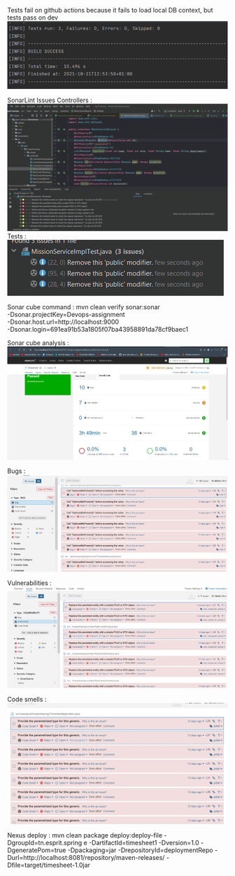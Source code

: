 Tests fail on github actions because it fails to load local DB context, but tests pass on dev 
![Passing tests](screenshots/img.png)

SonarLint Issues 
Controllers :
![SonarLint suggestions for MissionController](screenshots/sonarlint-mission-controller.png)
Tests :
![SonarLint suggestions for MissionTest](screenshots/mission-test-sonarlint-issues.png)


Sonar cube command : 
mvn clean verify sonar:sonar \
-Dsonar.projectKey=Devops-assignment \
-Dsonar.host.url=http://localhost:9000 \
-Dsonar.login=691ea91b53a1805f07ba43958891da78cf9baec1

Sonar cube analysis : 
![Sonarcube global metrics](screenshots/sonarcube1.png)

Bugs :
![Sonarcube bugs](screenshots/sonarcube2.png)

Vulnerabilities :
![Sonarcube vulnerabilities](screenshots/sonarcube3.png)

Code smells :
![img.png](screenshots/sonarcube4.png)

Nexus deploy :
mvn clean package deploy:deploy-file -DgroupId=tn.esprit.spring e -DartifactId=timesheet1 -Dversion=1.0 -DgeneratePom=true -Dpackaging=jar -DrepositoryId=deploymentRepo -Durl=http://localhost:8081/repository/maven-releases/ -Dfile=target/timesheet-1.0jar
